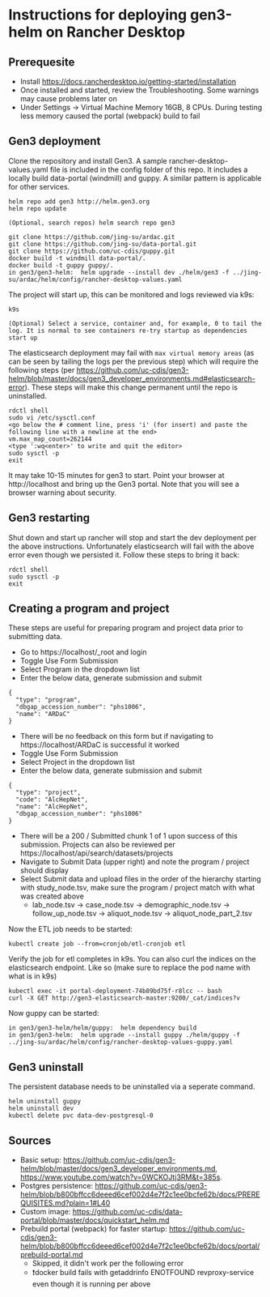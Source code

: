 # Instructions for deploying gen3-helm on Rancher Desktop

## Prerequesite

* Install https://docs.rancherdesktop.io/getting-started/installation
* Once installed and started, review the Troubleshooting. Some warnings may cause problems later on
* Under Settings -> Virtual Machine Memory 16GB, 8 CPUs. During testing less memory caused the portal (webpack) build to fail

## Gen3 deployment
Clone the repository and install Gen3. A sample rancher-desktop-values.yaml file is included in the config folder of
this repo. It includes a locally build data-portal (windmill) and guppy. A similar pattern is applicable for other
services.
```
helm repo add gen3 http://helm.gen3.org
helm repo update

(Optional, search repos) helm search repo gen3

git clone https://github.com/jing-su/ardac.git
git clone https://github.com/jing-su/data-portal.git
git clone https://github.com/uc-cdis/guppy.git
docker build -t windmill data-portal/.
docker build -t guppy guppy/.
in gen3/gen3-helm:  helm upgrade --install dev ./helm/gen3 -f ../jing-su/ardac/helm/config/rancher-desktop-values.yaml
```

The project will start up, this can be monitored and logs reviewed via k9s:
```
k9s

(Optional) Select a service, container and, for example, 0 to tail the log. It is normal to see containers re-try startup as dependencies start up
```

The elasticsearch deployment may fail with `max virtual memory areas` (as can be seen by tailing the logs per the
previous step) which will require the following steps (per
https://github.com/uc-cdis/gen3-helm/blob/master/docs/gen3_developer_environments.md#elasticsearch-error). These
steps will make this change permanent until the repo is uninstalled.
```
rdctl shell
sudo vi /etc/sysctl.conf
<go below the # comment line, press 'i' (for insert) and paste the following line with a newline at the end>
vm.max_map_count=262144
<type ':wq<enter>' to write and quit the editor>
sudo sysctl -p
exit
```

It may take 10-15 minutes for gen3 to start. Point your browser at http://localhost and bring up the Gen3 portal.
Note that you will see a browser warning about security.

## Gen3 restarting
Shut down and start up rancher will stop and start the dev deployment per the above instructions. Unfortunately 
elasticsearch will fail with the above error even though we persisted it. Follow these steps to bring it back:
```
rdctl shell
sudo sysctl -p
exit
```

## Creating a program and project

These steps are useful for preparing program and project data prior to submitting data.

* Go to https://localhost/_root and login
* Toggle Use Form Submission
* Select Program in the dropdown list
* Enter the below data, generate submission and submit
```
{
  "type": "program",
  "dbgap_accession_number": "phs1006",
  "name": "ARDaC"
}
```
* There will be no feedback on this form but if navigating to https://localhost/ARDaC is successful it worked
* Toggle Use Form Submission
* Select Project in the dropdown list
* Enter the below data, generate submission and submit
```
{
  "type": "project",
  "code": "AlcHepNet",
  "name": "AlcHepNet",
  "dbgap_accession_number": "phs1006"
}
```
* There will be a 200 / Submitted chunk 1 of 1 upon success of this submission. Projects can also be reviewed per https://localhost/api/search/datasets/projects
* Navigate to Submit Data (upper right) and note the program / project should display
* Select Submit data and upload files in the order of the hierarchy starting with study_node.tsv, make sure the program / project match with what was created above
  * lab_node.tsv -> case_node.tsv -> demographic_node.tsv -> follow_up_node.tsv -> aliquot_node.tsv -> aliquot_node_part_2.tsv

Now the ETL job needs to be started:
```
kubectl create job --from=cronjob/etl-cronjob etl
```

Verify the job for etl completes in k9s. You can also curl the indices on the elasticsearch endpoint. Like so (make sure
to replace the pod name with what is in k9s)

```
kubectl exec -it portal-deployment-74b89bd75f-r8lcc -- bash
curl -X GET http://gen3-elasticsearch-master:9200/_cat/indices?v
```

Now guppy can be started:

```
in gen3/gen3-helm/helm/guppy:  helm dependency build
in gen3/gen3-helm:  helm upgrade --install guppy ./helm/guppy -f ../jing-su/ardac/helm/config/rancher-desktop-values-guppy.yaml
```

## Gen3 uninstall

The persistent database needs to be uninstalled via a seperate command.
```
helm uninstall guppy
helm uninstall dev
kubectl delete pvc data-dev-postgresql-0
```

## Sources

* Basic setup: https://github.com/uc-cdis/gen3-helm/blob/master/docs/gen3_developer_environments.md, https://www.youtube.com/watch?v=0WCKOJtj3RM&t=385s.
* Postgres persistence: https://github.com/uc-cdis/gen3-helm/blob/b800bffcc6deeed6cef002d4e7f2c1ee0bcfe62b/docs/PREREQUISITES.md?plain=1#L40
* Custom image: https://github.com/uc-cdis/data-portal/blob/master/docs/quickstart_helm.md
* Prebuild portal (webpack) for faster startup: https://github.com/uc-cdis/gen3-helm/blob/b800bffcc6deeed6cef002d4e7f2c1ee0bcfe62b/docs/portal/prebuild-portal.md
  * Skipped, it didn't work per the following error
  * ❗docker build fails with getaddrinfo ENOTFOUND revproxy-service even though it is running per above
